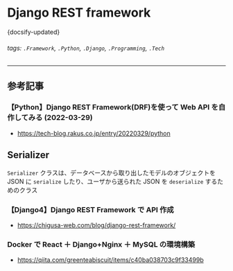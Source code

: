 # Django REST framework

{docsify-updated}

###### tags: `.Framework`, `.Python`, `.Django`, `.Programming`, `.Tech`

---

## 参考記事

### 【Python】Django REST Framework(DRF)を使って Web API を自作してみる (2022-03-29)

- https://tech-blog.rakus.co.jp/entry/20220329/python

## Serializer

`Serializer` クラスは、データベースから取り出したモデルのオブジェクトを JSON に `serialize` したり、ユーザから送られた JSON を `deserialize` するためのクラス

### 【Django4】Django REST Framework で API 作成

- https://chigusa-web.com/blog/django-rest-framework/

### Docker で React ＋ Django+Nginx ＋ MySQL の環境構築

- https://qiita.com/greenteabiscuit/items/c40ba038703c9f33499b
